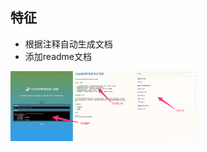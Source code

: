 ## 特征

- 根据注释自动生成文档
- 添加readme文档

<img src="https://raw.githubusercontent.com/lanjingling0510/rainie-doc/master/.github/preview.jpg" width="300" />
